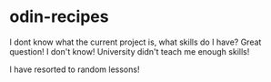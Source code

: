 # odin-recipes
I dont know what the current project is, what skills do I have? 
Great question! 
I don't know! University didn't teach me enough skills!

I have resorted to random lessons!
